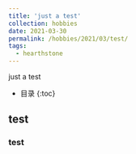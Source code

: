 ```yaml
---
title: 'just a test'
collection: hobbies
date: 2021-03-30
permalink: /hobbies/2021/03/test/
tags:
  - hearthstone
---
```


just a test

*  目录
{:toc}

## test
### test
